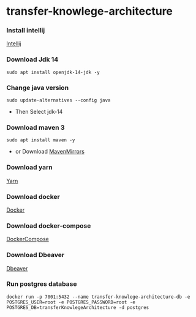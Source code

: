 # transfer-knowlege-architecture

### Install intellij

[Intellij](https://www.jetbrains.com/pt-br/idea/download)

### Download Jdk 14

```sudo apt install openjdk-14-jdk -y```

### Change java version

```sudo update-alternatives --config java```
- Then Select jdk-14

### Download maven 3

```sudo apt install maven -y```
- or Download [MavenMirrors](https://maven.apache.org/download.cgi)

### Download yarn 

[Yarn](https://classic.yarnpkg.com/en/docs/install)

### Download docker

[Docker](https://docs.docker.com/engine/install/)

### Download docker-compose

[DockerCompose](https://docs.docker.com/compose/install/)

### Download Dbeaver

[Dbeaver](https://dbeaver.io/download/)

### Run postgres database

```docker run -p 7001:5432 --name transfer-knowlege-architecture-db -e POSTGRES_USER=root -e POSTGRES_PASSWORD=root -e POSTGRES_DB=transferKnowlegeArchitecture -d postgres```